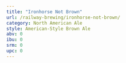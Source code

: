 ```yaml
---
title: "Ironhorse Not Brown"
url: /railway-brewing/ironhorse-not-brown/
category: North American Ale
style: American-Style Brown Ale
abv: 0
ibu: 0
srm: 0
upc: 0
---
```


